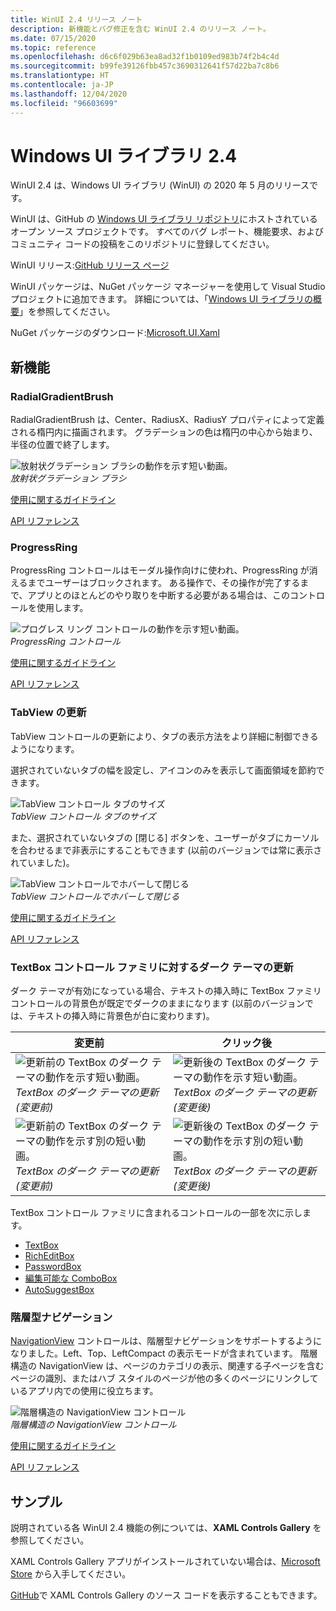 ```yaml
---
title: WinUI 2.4 リリース ノート
description: 新機能とバグ修正を含む WinUI 2.4 のリリース ノート。
ms.date: 07/15/2020
ms.topic: reference
ms.openlocfilehash: d6c6f029b63ea8ad32f1b0109ed983b74f2b4c4d
ms.sourcegitcommit: b99fe39126fbb457c3690312641f57d22ba7c8b6
ms.translationtype: HT
ms.contentlocale: ja-JP
ms.lasthandoff: 12/04/2020
ms.locfileid: "96603699"
---
```

# <a name="windows-ui-library-24"></a>Windows UI ライブラリ 2.4

WinUI 2.4 は、Windows UI ライブラリ (WinUI) の 2020 年 5 月のリリースです。

WinUI は、GitHub の [Windows UI ライブラリ リポジトリ](https://aka.ms/winui)にホストされているオープン ソース プロジェクトです。 すべてのバグ レポート、機能要求、およびコミュニティ コードの投稿をこのリポジトリに登録してください。

WinUI リリース:[GitHub リリース ページ](https://github.com/microsoft/microsoft-ui-xaml/releases)

WinUI パッケージは、NuGet パッケージ マネージャーを使用して Visual Studio プロジェクトに追加できます。 詳細については、「[Windows UI ライブラリの概要](../getting-started.md)」を参照してください。

NuGet パッケージのダウンロード:[Microsoft.UI.Xaml](https://www.nuget.org/packages/Microsoft.UI.Xaml)

## <a name="new-features"></a>新機能

### <a name="radialgradientbrush"></a>RadialGradientBrush

RadialGradientBrush は、Center、RadiusX、RadiusY プロパティによって定義される楕円内に描画されます。 グラデーションの色は楕円の中心から始まり、半径の位置で終了します。

![放射状グラデーション ブラシの動作を示す短い動画。](../images/radialgradientbrush.gif)<br>
*放射状グラデーション ブラシ*

[使用に関するガイドライン](/windows/uwp/design/style/brushes#radial-gradient-brushes)

[API リファレンス](/uwp/api/microsoft.ui.xaml.media.radialgradientbrush)

### <a name="progressring"></a>ProgressRing

ProgressRing コントロールはモーダル操作向けに使われ、ProgressRing が消えるまでユーザーはブロックされます。 ある操作で、その操作が完了するまで、アプリとのほとんどのやり取りを中断する必要がある場合は、このコントロールを使用します。

![プログレス リング コントロールの動作を示す短い動画。](../images/progressring.gif)<br>
*ProgressRing コントロール*

[使用に関するガイドライン](/windows/uwp/design/controls-and-patterns/progress-controls)

[API リファレンス](/uwp/api/microsoft.ui.xaml.controls.progressring)

### <a name="tabview-updates"></a>TabView の更新

TabView コントロールの更新により、タブの表示方法をより詳細に制御できるようになります。

選択されていないタブの幅を設定し、アイコンのみを表示して画面領域を節約できます。

![TabView コントロール タブのサイズ](..\images\tabview-sizing.gif)<br>
*TabView コントロール タブのサイズ*

また、選択されていないタブの [閉じる] ボタンを、ユーザーがタブにカーソルを合わせるまで非表示にすることもできます (以前のバージョンでは常に表示されていました)。

![TabView コントロールでホバーして閉じる](..\images\tabview-closebuttononhover.gif)<br>
*TabView コントロールでホバーして閉じる*

[使用に関するガイドライン](/windows/uwp/design/controls-and-patterns/tab-view)

[API リファレンス](/uwp/api/microsoft.ui.xaml.controls.tabview)

### <a name="dark-theme-updates-to-textbox-family-of-controls"></a>TextBox コントロール ファミリに対するダーク テーマの更新

ダーク テーマが有効になっている場合、テキストの挿入時に TextBox ファミリ コントロールの背景色が既定でダークのままになります (以前のバージョンでは、テキストの挿入時に背景色が白に変わります)。

| 変更前 | クリック後 |
| - | - |
| ![更新前の TextBox のダーク テーマの動作を示す短い動画。](..\images\textbox-darkthemeupdates-before1.gif)<br>*TextBox のダーク テーマの更新 (変更前)* | ![更新後の TextBox のダーク テーマの動作を示す短い動画。](..\images\textbox-darkthemeupdates-after1.gif)<br>*TextBox のダーク テーマの更新 (変更後)* |
| ![更新前の TextBox のダーク テーマの動作を示す別の短い動画。](..\images\textbox-darkthemeupdates-before2.gif)<br>*TextBox のダーク テーマの更新 (変更前)* | ![更新後の TextBox のダーク テーマの動作を示す別の短い動画。](..\images\textbox-darkthemeupdates-after2.gif)<br>*TextBox のダーク テーマの更新 (変更後)* |

TextBox コントロール ファミリに含まれるコントロールの一部を次に示します。

- [TextBox](/uwp/api/windows.ui.xaml.controls.textbox)
- [RichEditBox](/uwp/api/windows.ui.xaml.controls.richtextblock)
- [PasswordBox](/uwp/api/windows.ui.xaml.controls.passwordbox)
- [編集可能な ComboBox](/uwp/api/windows.ui.xaml.controls.combobox)
- [AutoSuggestBox](/uwp/api/windows.ui.xaml.controls.autosuggestbox)

### <a name="hierarchical-navigation"></a>階層型ナビゲーション

[NavigationView](/uwp/api/microsoft.ui.xaml.controls.navigationview?view=winui-2.4&preserve-view=true) コントロールは、階層型ナビゲーションをサポートするようになりました。Left、Top、LeftCompact の表示モードが含まれています。 階層構造の NavigationView は、ページのカテゴリの表示、関連する子ページを含むページの識別、またはハブ スタイルのページが他の多くのページにリンクしているアプリ内での使用に役立ちます。

![階層構造の NavigationView コントロール](..\images\HierarchicalNavView.gif)<br>*階層構造の NavigationView コントロール*

[使用に関するガイドライン](/windows/uwp/design/controls-and-patterns/navigationview#hierarchical-navigation)

[API リファレンス](/uwp/api/microsoft.ui.xaml.controls.navigationview?view=winui-2.4&preserve-view=true)

## <a name="samples"></a>サンプル

説明されている各 WinUI 2.4 機能の例については、**XAML Controls Gallery** を参照してください。

XAML Controls Gallery アプリがインストールされていない場合は、[Microsoft Store](https://www.microsoft.com/p/xaml-controls-gallery/9msvh128x2zt) から入手してください。

[GitHub](https://github.com/Microsoft/Xaml-Controls-Gallery)で XAML Controls Gallery のソース コードを表示することもできます。

